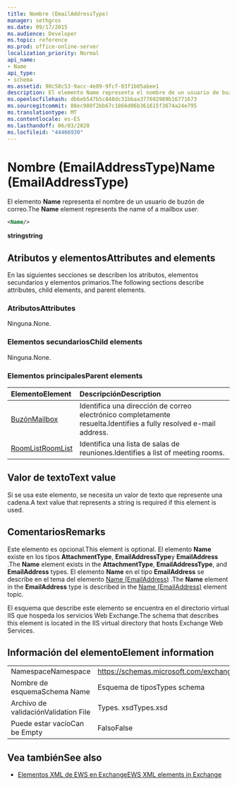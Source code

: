 ```yaml
---
title: Nombre (EmailAddressType)
manager: sethgros
ms.date: 09/17/2015
ms.audience: Developer
ms.topic: reference
ms.prod: office-online-server
localization_priority: Normal
api_name:
- Name
api_type:
- schema
ms.assetid: 98c58c53-9acc-4e89-9fcf-03f1b05abee1
description: El elemento Name representa el nombre de un usuario de buzón de correo.
ms.openlocfilehash: db6eb547b5c848dc31bbaa377692989b16771673
ms.sourcegitcommit: 88ec988f2bb67c1866d06b361615f3674a24e795
ms.translationtype: MT
ms.contentlocale: es-ES
ms.lasthandoff: 06/03/2020
ms.locfileid: "44466930"
---
```

# <a name="name-emailaddresstype"></a><span data-ttu-id="eee50-103">Nombre (EmailAddressType)</span><span class="sxs-lookup"><span data-stu-id="eee50-103">Name (EmailAddressType)</span></span>

<span data-ttu-id="eee50-104">El elemento **Name** representa el nombre de un usuario de buzón de correo.</span><span class="sxs-lookup"><span data-stu-id="eee50-104">The **Name** element represents the name of a mailbox user.</span></span> 
  
```xml
<Name/>
```

<span data-ttu-id="eee50-105">**string**</span><span class="sxs-lookup"><span data-stu-id="eee50-105">**string**</span></span>

## <a name="attributes-and-elements"></a><span data-ttu-id="eee50-106">Atributos y elementos</span><span class="sxs-lookup"><span data-stu-id="eee50-106">Attributes and elements</span></span>

<span data-ttu-id="eee50-107">En las siguientes secciones se describen los atributos, elementos secundarios y elementos primarios.</span><span class="sxs-lookup"><span data-stu-id="eee50-107">The following sections describe attributes, child elements, and parent elements.</span></span>
  
### <a name="attributes"></a><span data-ttu-id="eee50-108">Atributos</span><span class="sxs-lookup"><span data-stu-id="eee50-108">Attributes</span></span>

<span data-ttu-id="eee50-109">Ninguna.</span><span class="sxs-lookup"><span data-stu-id="eee50-109">None.</span></span>
  
### <a name="child-elements"></a><span data-ttu-id="eee50-110">Elementos secundarios</span><span class="sxs-lookup"><span data-stu-id="eee50-110">Child elements</span></span>

<span data-ttu-id="eee50-111">Ninguna.</span><span class="sxs-lookup"><span data-stu-id="eee50-111">None.</span></span>
  
### <a name="parent-elements"></a><span data-ttu-id="eee50-112">Elementos principales</span><span class="sxs-lookup"><span data-stu-id="eee50-112">Parent elements</span></span>

|<span data-ttu-id="eee50-113">**Elemento**</span><span class="sxs-lookup"><span data-stu-id="eee50-113">**Element**</span></span>|<span data-ttu-id="eee50-114">**Descripción**</span><span class="sxs-lookup"><span data-stu-id="eee50-114">**Description**</span></span>|
|:-----|:-----|
|[<span data-ttu-id="eee50-115">Buzón</span><span class="sxs-lookup"><span data-stu-id="eee50-115">Mailbox</span></span>](mailbox.md) <br/> |<span data-ttu-id="eee50-116">Identifica una dirección de correo electrónico completamente resuelta.</span><span class="sxs-lookup"><span data-stu-id="eee50-116">Identifies a fully resolved e-mail address.</span></span>  <br/> |
|[<span data-ttu-id="eee50-117">RoomList</span><span class="sxs-lookup"><span data-stu-id="eee50-117">RoomList</span></span>](roomlist.md) <br/> |<span data-ttu-id="eee50-118">Identifica una lista de salas de reuniones.</span><span class="sxs-lookup"><span data-stu-id="eee50-118">Identifies a list of meeting rooms.</span></span>  <br/> |
   
## <a name="text-value"></a><span data-ttu-id="eee50-119">Valor de texto</span><span class="sxs-lookup"><span data-stu-id="eee50-119">Text value</span></span>

<span data-ttu-id="eee50-120">Si se usa este elemento, se necesita un valor de texto que represente una cadena.</span><span class="sxs-lookup"><span data-stu-id="eee50-120">A text value that represents a string is required if this element is used.</span></span>
  
## <a name="remarks"></a><span data-ttu-id="eee50-121">Comentarios</span><span class="sxs-lookup"><span data-stu-id="eee50-121">Remarks</span></span>

<span data-ttu-id="eee50-122">Este elemento es opcional.</span><span class="sxs-lookup"><span data-stu-id="eee50-122">This element is optional.</span></span> <span data-ttu-id="eee50-123">El elemento **Name** existe en los tipos **AttachmentType**, **EmailAddressType**y **EmailAddress** .</span><span class="sxs-lookup"><span data-stu-id="eee50-123">The **Name** element exists in the **AttachmentType**, **EmailAddressType**, and **EmailAddress** types.</span></span> <span data-ttu-id="eee50-124">El elemento **Name** en el tipo **EmailAddress** se describe en el tema del elemento [Name (EmailAddress)](name-emailaddress.md) .</span><span class="sxs-lookup"><span data-stu-id="eee50-124">The **Name** element in the **EmailAddress** type is described in the [Name (EmailAddress)](name-emailaddress.md) element topic.</span></span> 
  
<span data-ttu-id="eee50-125">El esquema que describe este elemento se encuentra en el directorio virtual IIS que hospeda los servicios Web Exchange.</span><span class="sxs-lookup"><span data-stu-id="eee50-125">The schema that describes this element is located in the IIS virtual directory that hosts Exchange Web Services.</span></span>
  
## <a name="element-information"></a><span data-ttu-id="eee50-126">Información del elemento</span><span class="sxs-lookup"><span data-stu-id="eee50-126">Element information</span></span>

|||
|:-----|:-----|
|<span data-ttu-id="eee50-127">Namespace</span><span class="sxs-lookup"><span data-stu-id="eee50-127">Namespace</span></span>  <br/> |https://schemas.microsoft.com/exchange/services/2006/types  <br/> |
|<span data-ttu-id="eee50-128">Nombre de esquema</span><span class="sxs-lookup"><span data-stu-id="eee50-128">Schema Name</span></span>  <br/> |<span data-ttu-id="eee50-129">Esquema de tipos</span><span class="sxs-lookup"><span data-stu-id="eee50-129">Types schema</span></span>  <br/> |
|<span data-ttu-id="eee50-130">Archivo de validación</span><span class="sxs-lookup"><span data-stu-id="eee50-130">Validation File</span></span>  <br/> |<span data-ttu-id="eee50-131">Types. xsd</span><span class="sxs-lookup"><span data-stu-id="eee50-131">Types.xsd</span></span>  <br/> |
|<span data-ttu-id="eee50-132">Puede estar vacío</span><span class="sxs-lookup"><span data-stu-id="eee50-132">Can be Empty</span></span>  <br/> |<span data-ttu-id="eee50-133">Falso</span><span class="sxs-lookup"><span data-stu-id="eee50-133">False</span></span>  <br/> |
   
## <a name="see-also"></a><span data-ttu-id="eee50-134">Vea también</span><span class="sxs-lookup"><span data-stu-id="eee50-134">See also</span></span>

- [<span data-ttu-id="eee50-135">Elementos XML de EWS en Exchange</span><span class="sxs-lookup"><span data-stu-id="eee50-135">EWS XML elements in Exchange</span></span>](ews-xml-elements-in-exchange.md)

